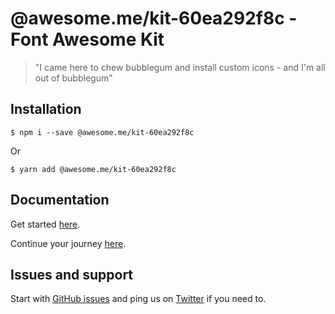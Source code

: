 # @awesome.me/kit-60ea292f8c - Font Awesome Kit

> "I came here to chew bubblegum and install custom icons - and I'm all out of bubblegum"

## Installation

```
$ npm i --save @awesome.me/kit-60ea292f8c
```

Or

```
$ yarn add @awesome.me/kit-60ea292f8c
```

## Documentation

Get started [here](https://docs.fontawesome.com/web/setup/packages).

Continue your journey [here](https://docs.fontawesome.com/apis/javascript/import-icons#kit-custom-icons).

## Issues and support

Start with [GitHub issues](https://github.com/FortAwesome/Font-Awesome/issues) and ping us on [Twitter](https://twitter.com/fontawesome) if you need to.

